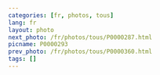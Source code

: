 ```yaml
---
categories: [fr, photos, tous]
lang: fr
layout: photo
next_photo: /fr/photos/tous/P0000287.html
picname: P0000293
prev_photo: /fr/photos/tous/P0000360.html
tags: []
---
```

